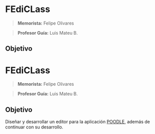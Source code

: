 # FEdiCLass
> **Memorista:** Felipe Olivares

>**Profesor Guía:** Luis Mateu B.

## Objetivo
# FEdiCLass
> **Memorista:** Felipe Olivares

>**Profesor Guía:** Luis Mateu B.

## Objetivo
Diseñar y desarrollar un editor para la aplicación [POODLE](./README_POODLE.md), además de continuar con su desarrollo.

